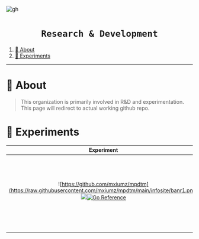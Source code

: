 ![gh](https://github.com/mxium/.github/assets/82266083/c4bfb885-17fb-4f0a-aafb-0dde91f05874)

<h1 align="center"><code> Research & Development </code></h1>

1. [🤔 About](#-about)
2. [🔬 Experiments](#-experiments)

----

# 🤔 About

> This organization is primarily involved in R&D and experimentation. This page will redirect to actual working github repo.

# 🔬 Experiments 

Experiment |  Description
:--:|:--:|
![https://github.com/mxiumz/mpdtm](https://raw.githubusercontent.com/mxiumz/mpdtm/main/infosite/banr1.png) <a href="https://twitter.com/mxiumsys"><img src="https://hits.seeyoufarm.com/api/count/incr/badge.svg?url=https%3A%2F%2Fgithub.com%2Fmxiumz%2Fmpdtm&count_bg=%23000000&title_bg=%23D60000&icon=hashnode.svg&icon_color=%23ADFF00&title=hits&edge_flat=false"/></a><a href="https://pkg.go.dev/github.com/mxiumz/mpdtm"><img src="https://pkg.go.dev/badge/github.com/mxiumz/mpdtm.svg" alt="Go Reference"></a></p> | _mPDTM - PDTM Installer_ Menu driven installation of [pdtm - project discovery open source tool manager](https://github.com/projectdiscovery/pdtm) tools for cybersecurity. 
